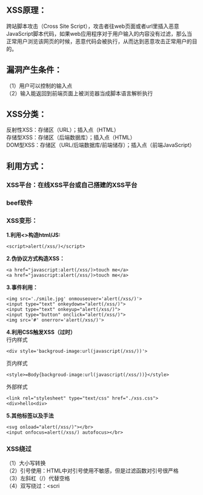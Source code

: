 ## XSS原理：
跨站脚本攻击（Cross Site Script），攻击者往web页面或者url里插入恶意JavaScript脚本代码，如果web应用程序对于用户输入的内容没有过滤，那么当正常用户浏览该网页的时候，恶意代码会被执行，从而达到恶意攻击正常用户的目的。

## 漏洞产生条件：
（1）用户可以控制的输入点</br>
（2）输入能返回到前端页面上被浏览器当成脚本语言解析执行

## XSS分类：
反射性XSS：存储区（URL）；插入点（HTML）</br>
存储型XSS：存储区（后端数据库）；插入点（HTML）</br>
DOM型XSS：存储区（URL/后端数据库/前端储存）；插入点（前端JavaScript）

## 利用方式：
### XSS平台：在线XSS平台或自己搭建的XSS平台
### beef软件
### XSS变形：
**1.利用<>构造html/JS:**
```
<script>alert(/xss/)</script>
```
**2.伪协议方式构造XSS：** </br>
```
<a href="javascript:alert(/xss/)>touch me</a>
<a href="javascript:alert(/xss/)>touch me</a>
```
**3.事件利用：** </br>
```
<img src='./smile.jpg' onmouseover='alert(/xss/)'>
<input type="text" onkeydown="alert(/xss/)">
<input type="text" onkeyup="alert(/xss/)">
<input type="button" onclick="alert(/xss/)">
<img src='#' onerror='alert(/xss/)'>
```
**4.利用CSS触发XSS（过时）** </br>
行内样式</br>
```
<div style='backgroud-image:url(javascript(/xss/))'>
```
页内样式</br>
```
<style>=Body{backgroud-image:url(javascript(/xss/))}</style>
```
外部样式</br>
```
<link rel="stylesheet" type="text/css" href="./xss.css"><div>hello<div>
```
**5.其他标签以及手法**</br>
```
<svg onload="alert(/xss/)"></br>
<input onfocus=alert(/xss/) autofocus></br>
```
### XSS绕过
（1）大小写转换</br>
（2）引号使用：HTML中对引号使用不敏感，但是过滤函数对引号很严格</br>
（3）左斜杠（/）代替空格</br>
（4）双写绕过：<scri<script>pt></br>
（5）对标签属性值进行转码，用来绕过过滤</br>
（6）拆分跨站</br>
（7）css中的变形

## 漏洞危害：
（1）窃取用户cookie，冒充用户身份进入网站</br>
（2）键盘记录</br>
（3）客户端信息探查</br>
（4）XSS getshell</br>
（5）劫持用户会话，执行任意操作</br>
（6）刷流量，执行弹窗广告</br>
（7）传播蠕虫病毒……

## 漏洞防御：
（1）使用XSS filter，过滤用户（客户端）提交的有害信息；</br>
（2）输入过滤，对所有用户输入的内容都有进行过滤；</br>
（3）输入验证，对用户提交的信息进行有效验证（是否包含合法字符、字符串长度限制、是否符合特殊格式要求等等）</br>
（4）输出编码（htmlspecialchars函数），HTML编码主要是用对应的HTML实体代替字符。

